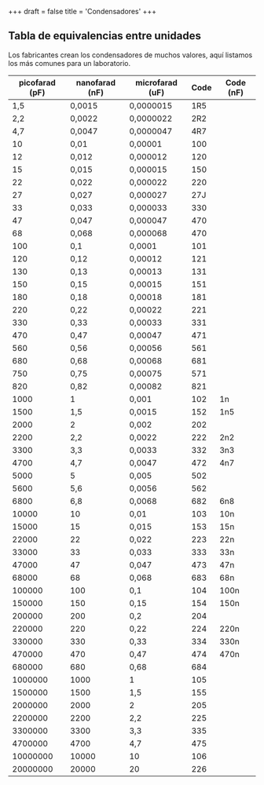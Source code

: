 +++
draft = false
title = 'Condensadores'
+++

## Tabla de equivalencias entre unidades

Los fabricantes crean los condensadores de muchos valores, aquí listamos los más comunes para un laboratorio.

|picofarad (pF)|nanofarad (nF)|microfarad (uF)|Code|Code (nF)|
|--------------|--------------|---------------|----|---------|
|1,5           |0,0015        |0,0000015      |1R5 |         |	
|2,2           |0,0022        |0,0000022      |2R2 |         |	
|4,7           |0,0047        |0,0000047      |4R7 |         |	
|10            |0,01          |0,00001        |100 |         |	
|12            |0,012         |0,000012       |120 |         |	
|15            |0,015         |0,000015       |150 |         |	
|22            |0,022         |0,000022       |220 |         |	
|27            |0,027         |0,000027       |27J |         |	
|33            |0,033         |0,000033       |330 |         |	
|47            |0,047         |0,000047       |470 |         |	
|68            |0,068         |0,000068       |470 |         |	
|100           |0,1           |0,0001         |101 |         |
|120           |0,12          |0,00012        |121 |         |	
|130           |0,13          |0,00013        |131 |         |	
|150           |0,15          |0,00015        |151 |         |	
|180           |0,18          |0,00018        |181 |         |	
|220           |0,22          |0,00022        |221 |         |	
|330           |0,33          |0,00033        |331 |         |	
|470           |0,47          |0,00047        |471 |         |	
|560           |0,56          |0,00056        |561 |         |	
|680           |0,68          |0,00068        |681 |         |	
|750           |0,75          |0,00075        |571 |         |	
|820           |0,82          |0,00082        |821 |         |	
|1000          |1             |0,001          |102 |1n       |
|1500          |1,5           |0,0015         |152 |1n5      |
|2000          |2             |0,002          |202 |         |
|2200          |2,2           |0,0022         |222 |2n2      |
|3300          |3,3           |0,0033         |332 |3n3      |
|4700          |4,7           |0,0047         |472 |4n7      |
|5000          |5             |0,005          |502 |         |
|5600          |5,6           |0,0056         |562 |         |
|6800          |6,8           |0,0068         |682 |6n8      |
|10000         |10            |0,01           |103 |10n      |
|15000         |15            |0,015          |153 |15n      |
|22000         |22            |0,022          |223 |22n      |
|33000         |33            |0,033          |333 |33n      |
|47000         |47            |0,047          |473 |47n      |
|68000         |68            |0,068          |683 |68n      |
|100000        |100           |0,1            |104 |100n     |
|150000        |150           |0,15           |154 |150n     |
|200000        |200           |0,2            |204 |         |
|220000        |220           |0,22           |224 |220n     |
|330000        |330           |0,33           |334 |330n     |
|470000        |470           |0,47           |474 |470n     |
|680000        |680           |0,68           |684 |         |
|1000000       |1000          |1              |105 |         |
|1500000       |1500          |1,5            |155 |         |
|2000000       |2000          |2              |205 |         |
|2200000       |2200          |2,2            |225 |         |
|3300000       |3300          |3,3            |335 |         |
|4700000       |4700          |4,7            |475 |         |
|10000000      |10000         |10             |106 |         |
|20000000      |20000         |20             |226 |         |
